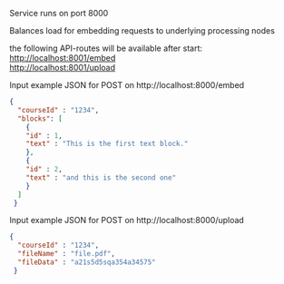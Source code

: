 Service runs on port 8000

Balances load for embedding requests to underlying processing nodes

the following API-routes will be available after start:
[http://localhost:8001/embed](http://localhost:8000/embed)  
[http://localhost:8001/upload](http://localhost:8000/upload)

Input example JSON for POST on http://localhost:8000/embed

```json
{
  "courseId" : "1234",
  "blocks": [
    {
    "id" : 1,
    "text" : "This is the first text block."
    },
    {
    "id" : 2,
    "text" : "and this is the second one"
    }
  ]
 }
```


Input example JSON for POST on http://localhost:8000/upload

```json
{
  "courseId" : "1234",
  "fileName" : "file.pdf",
  "fileData" : "a21s5d5sqa354a34575"
 }
```

